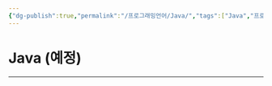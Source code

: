 ```yaml
---
{"dg-publish":true,"permalink":"/프로그래밍언어/Java/","tags":["Java","프로그래밍언어"],"created":"2024-02-06T20:34:26.244+09:00","updated":"2024-04-26T11:22:23.765+09:00"}
---
```



# Java (예정)

---